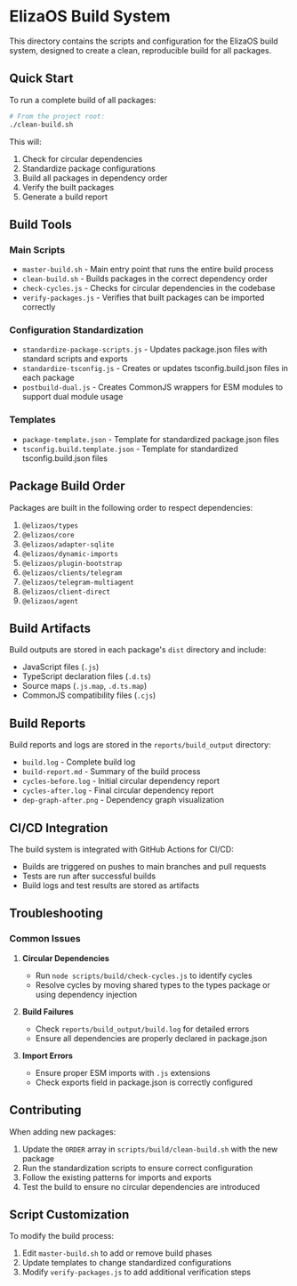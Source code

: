 # ElizaOS Build System

This directory contains the scripts and configuration for the ElizaOS build system, designed to create a clean, reproducible build for all packages.

## Quick Start

To run a complete build of all packages:

```bash
# From the project root:
./clean-build.sh
```

This will:
1. Check for circular dependencies
2. Standardize package configurations
3. Build all packages in dependency order
4. Verify the built packages
5. Generate a build report

## Build Tools

### Main Scripts

- `master-build.sh` - Main entry point that runs the entire build process
- `clean-build.sh` - Builds packages in the correct dependency order
- `check-cycles.js` - Checks for circular dependencies in the codebase
- `verify-packages.js` - Verifies that built packages can be imported correctly

### Configuration Standardization

- `standardize-package-scripts.js` - Updates package.json files with standard scripts and exports
- `standardize-tsconfig.js` - Creates or updates tsconfig.build.json files in each package
- `postbuild-dual.js` - Creates CommonJS wrappers for ESM modules to support dual module usage

### Templates

- `package-template.json` - Template for standardized package.json files
- `tsconfig.build.template.json` - Template for standardized tsconfig.build.json files

## Package Build Order

Packages are built in the following order to respect dependencies:

1. `@elizaos/types`
2. `@elizaos/core`
3. `@elizaos/adapter-sqlite`
4. `@elizaos/dynamic-imports`
5. `@elizaos/plugin-bootstrap`
6. `@elizaos/clients/telegram`
7. `@elizaos/telegram-multiagent`
8. `@elizaos/client-direct`
9. `@elizaos/agent`

## Build Artifacts

Build outputs are stored in each package's `dist` directory and include:

- JavaScript files (`.js`)
- TypeScript declaration files (`.d.ts`)
- Source maps (`.js.map`, `.d.ts.map`)
- CommonJS compatibility files (`.cjs`)

## Build Reports

Build reports and logs are stored in the `reports/build_output` directory:

- `build.log` - Complete build log
- `build-report.md` - Summary of the build process
- `cycles-before.log` - Initial circular dependency report
- `cycles-after.log` - Final circular dependency report
- `dep-graph-after.png` - Dependency graph visualization

## CI/CD Integration

The build system is integrated with GitHub Actions for CI/CD:

- Builds are triggered on pushes to main branches and pull requests
- Tests are run after successful builds
- Build logs and test results are stored as artifacts

## Troubleshooting

### Common Issues

1. **Circular Dependencies**
   - Run `node scripts/build/check-cycles.js` to identify cycles
   - Resolve cycles by moving shared types to the types package or using dependency injection

2. **Build Failures**
   - Check `reports/build_output/build.log` for detailed errors
   - Ensure all dependencies are properly declared in package.json

3. **Import Errors**
   - Ensure proper ESM imports with `.js` extensions
   - Check exports field in package.json is correctly configured

## Contributing

When adding new packages:

1. Update the `ORDER` array in `scripts/build/clean-build.sh` with the new package
2. Run the standardization scripts to ensure correct configuration
3. Follow the existing patterns for imports and exports
4. Test the build to ensure no circular dependencies are introduced

## Script Customization

To modify the build process:

1. Edit `master-build.sh` to add or remove build phases
2. Update templates to change standardized configurations
3. Modify `verify-packages.js` to add additional verification steps